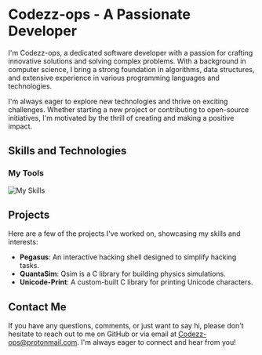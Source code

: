 # Codezz-ops - A Passionate Developer

I'm Codezz-ops, a dedicated software developer with a passion for crafting innovative solutions and solving complex problems. With a background in computer science, I bring a strong foundation in algorithms, data structures, and extensive experience in various programming languages and technologies.

I'm always eager to explore new technologies and thrive on exciting challenges. Whether starting a new project or contributing to open-source initiatives, I'm motivated by the thrill of creating and making a positive impact.

## Skills and Technologies

### My Tools
![My Skills](https://skillicons.dev/icons?i=linux,bash,vscode,go,docker,cpp,nvim)

## Projects

Here are a few of the projects I've worked on, showcasing my skills and interests:

- **Pegasus**: An interactive hacking shell designed to simplify hacking tasks.
- **QuantaSim**: Qsim is a C library for building physics simulations.
- **Unicode-Print**: A custom-built C library for printing Unicode characters.

## Contact Me

If you have any questions, comments, or just want to say hi, please don't hesitate to reach out to me on GitHub or via email at Codezz-ops@protonmail.com. I'm always eager to connect and hear from you!
